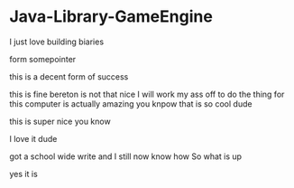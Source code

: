 # Java-Library-GameEngine

I just love building biaries

form somepointer

this is a decent form of success

this is fine
bereton is not that nice
I will work my ass off
to do the thing for this
computer is actually amazing you knpow
that is so cool dude

this is super nice you know

I love it dude

got a school wide write and I still now know how
So what is up

yes it is
